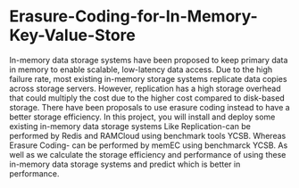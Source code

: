 # Erasure-Coding-for-In-Memory-Key-Value-Store
In-memory data storage systems have been proposed to keep primary data in memory to enable scalable, low-latency data access. Due to the high failure rate, most existing in-memory storage systems replicate data copies across storage servers. However, replication has a high storage overhead that could multiply the cost due to the higher cost compared to disk-based storage. There have been proposals to use erasure coding instead to have a better storage efficiency.   In this project, you will install and deploy some existing in-memory data storage systems Like Replication-can be performed by Redis and RAMCloud using benchmark tools YCSB. Whereas Erasure Coding- can be performed by memEC using benchmarck YCSB. As well as we calculate the storage efficiency and performance of using  these in-memory data storage systems and predict which is better in performance. 

